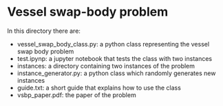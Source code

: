 # Vessel swap-body problem
In this directory there are:

- vessel_swap_body_class.py: a python class representing the vessel swap body problem
- test.ipynp: a jupyter notebook that tests the class with two instances
- instances: a directory containing two instances of the problem
- instance_generator.py: a python class which randomly generates new instances
- guide.txt: a short guide that explains how to use the class
- vsbp_paper.pdf: the paper of the problem

